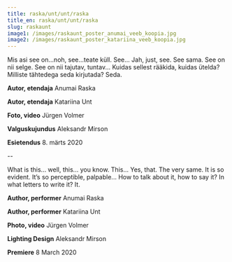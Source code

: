 ```yaml
---
title: raska/unt/unt/raska
title_en: raska/unt/unt/raska
slug: raskaunt
image1: /images/raskaunt_poster_anumai_veeb_koopia.jpg
image2: /images/raskaunt_poster_katariina_veeb_koopia.jpg
---
```

Mis asi see on...noh, see...teate küll. See... Jah, just, see. See sama. See on nii selge. See on nii tajutav, tuntav... Kuidas sellest rääkida, kuidas ütelda? Milliste tähtedega seda kirjutada? Seda. 

**Autor, etendaja** Anumai Raska 

**Autor, etendaja** Katariina Unt

**Foto, video** Jürgen Volmer 

**Valguskujundus** Aleksandr Mirson 

**Esietendus** 8. märts 2020

\--

What is this... well, this... you know. This... Yes, that. The very same. It is so evident. It’s so perceptible, palpable... How to talk about it, how to say it? In what letters to write it? It. 

**Author, performer** Anumai Raska 

**Author, performer** Katariina Unt

**Photo, video** Jürgen Volmer 

**Lighting Design** Aleksandr Mirson 

**Premiere** 8 March 2020
